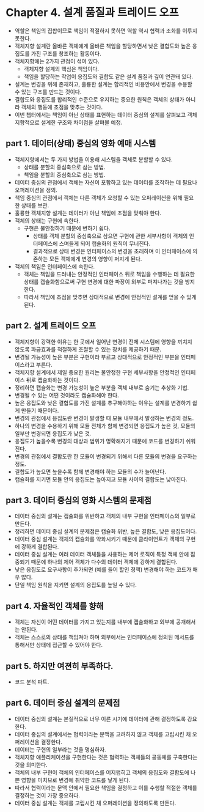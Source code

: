 # Chapter 4. 설계 품질과 트레이드 오프

* 역할은 책임의 집합이므로 책임이 적절하지 못하면 역할 역시 협력과 조화를 이루지 못한다.
* 객체지향 설계란 올바른 객체에게 올바른 책임을 할당하면서 낮은 결합도와 높은 응집도를 가진 구조를 창조하는 활동이다.
* 객체지향에는 2가지 관점이 섞여 있다.
  * 객체지향 설계의 핵심은 책임이다.
  * 책임을 할당하는 작업이 응집도와 결합도 같은 설계 품질과 깊이 연관돼 있다.
* 설계는 변경을 위해 존재하고, 훌륭한 설계는 합리적인 비용안에서 변경을 수용할 수 있는 구조를 만드는 것이다.
* 결합도와 응집도를 합리적인 수준으로 유지하는 중요한 원칙은 객체의 상태가 아니라 객체의 행동에 초점을 맞추는 것이다.
* 이번 챕터에서는 책임이 아닌 상태를 표현하는 데이터 중심의 설계를 살펴보고 객체지향적으로 설계한 구조와 차이점을 살펴볼 예정.

## part 1. 데이터(상태) 중심의 영화 예매 시스템
* 객체지향에서는 두 가지 방법을 이용해 시스템을 객체로 분할할 수 있다.
  * 상태를 분할의 중심축으로 삼는 방법.
  * 책임을 분할의 중심축으로 삼는 방법.
* 데이터 중심의 관점에서 객체는 자신이 포함하고 있는 데이터를 조작하는 데 필요나 오퍼레이션을 정의.
* 책임 중심의 관점에서 객체는 다른 객체가 요청할 수 있는 오퍼레이션을 위해 필요한 상태를 보관.
* 훌륭한 객체지향 설계는 데이터가 아닌 책임에 초점을 맞춰야 한다.
* 객체의 상태는 구현에 속한다. 
  * 구현은 불안정하기 때문에 변하기 쉽다. 
    * 상태를 객체 분할의 중심축으로 삼으면 구현에 관한 세부사항이 객체의 인터페이스에 스며들게 되어 캡슐화의 원칙이 무너진다.
    * 결과적으로 상태 변경은 인터페이스의 변경을 초래하며 이 인터페이스에 의존하는 모든 객체에게 변경의 영향이 퍼지게 된다.
* 객체의 책임은 인터페이스에 속한다.
  * 객체는 책임을 드러내는 안정적인 인터페이스 뒤로 책임을 수행하는 데 필요한 상태를 캡슐화함으로써 구현 변경에 대한 파장이 외부로 퍼져나가는 것을 방지한다.
  * 따라서 책임에 초점을 맞추면 상대적으로 변경에 안정적인 설계를 얻을 수 있게 된다.

## part 2. 설계 트레이드 오프
* 객체지향이 강력한 이유는 한 곳에서 일어난 변경이 전체 시스템에 영향을 끼치지 않도록 파급효과를 적절하게 조절할 수 있는 장치를 제공하기 때문.
* 변경될 가능성이 높은 부분은 구현이라 부르고 상대적으로 안정적인 부분을 인터페이스라고 부른다.
* 객체지향 설계에서 제일 중요한 원리는 불안정한 구현 세부사항을 안정적인 인터페이스 뒤로 캡슐화하는 것이다.
* 정리하면 캡슐화는 변경 가능성이 높은 부분을 객체 내부로 숨기는 추상화 기법.
* 변경될 수 있는 어떤 것이라도 캡슐화해야 한다.
* 높은 응집도와 낮은 결합도를 가진 설계를 추구해야하는 이유는 설계를 변경하기 쉽게 만들기 때문이다.
* 변경의 관점에서 응집도란 변경이 발생할 때 모듈 내부에서 발생하는 변경의 정도.
* 하나의 변경을 수용하기 위해 모듈 전체가 함께 변경되면 응집도가 높은 것, 모듈의 일부만 변경되면 응집도가 낮은 것.
* 응집도가 높을수록 변경의 대상과 범위가 명확해지기 때문에 코드를 변경하기 쉬워진다.
* 변경의 관점에서 결합도란 한 모듈이 변경되기 위해서 다른 모듈의 변경을 요구하는 정도.
* 결합도가 높으면 높을수록 함께 변경해야 하는 모듈의 수가 늘어난다.
* 캡슐화를 지키면 모듈 안의 응집도는 높아지고 모듈 사이의 결합도는 낮아진다.

## part 3. 데이터 중심의 영화 시스템의 문제점
* 데이터 중심의 설계는 캡슐화를 위반하고 객체의 내부 구현을 인터페이스의 일부로 만든다.
* 정리하면 데이터 중심 설계의 문제점은 캡슐화 위반, 높은 결합도, 낮은 응집도이다.
* 데이터 중심 설계는 객체의 캡슐화를 약화시키기 때문에 클라이언트가 객체의 구현에 강하게 결합된다.
* 데이터 중심 설계는 여러 데이터 객체들을 사용하는 제어 로직이 특정 객체 안에 집중되기 때문에 하나의 제어 객체가 다수의 데이터 객체에 강하게 결합된다.
* 낮은 응집도로 요구사항이 추가되면 (예를 들어 할인 정책) 변경해야 하는 코드가 매우 많다.
* 단일 책임 원칙을 지키면 설계의 응집도를 높일 수 있다.

## part 4. 자율적인 객체를 향해
* 객체는 자신이 어떤 데이터를 가지고 있는지를 내부에 캡슐화하고 외부에 공개해서는 안된다.
* 객체는 스스로의 상태를 책임져야 하며 외부에서는 인터페이스에 정의된 메서드를 통해서만 상태에 접근할 수 있어야 한다.

## part 5. 하지만 여젼히 부족하다.
* 코드 분석 파트.

## part 6. 데이터 중심 설계의 문제점
* 데이터 중심의 설계는 본질적으로 너무 이른 시기에 데이터에 관해 결정하도록 강요한다.
* 데이터 중심의 설계에서는 협력이라는 문맥을 고려하지 않고 객체를 고립시킨 채 오퍼레이션을 결정한다.
* 데이터는 구현의 일부라는 것을 명심하자.
* 객체지향 애플리케이션을 구현한다는 것은 협력하는 객체들의 공동체를 구축한다는 것을 의미한다.
* 객체의 내부 구현이 객체의 인터페이스를 어지럽히고 객체의 응집도와 결합도에 나쁜 영향을 미치므로 변경에 취약한 코드를 낳게 된다.
* 따라서 협력이라는 문맥 안에서 필요한 책임을 결정하고 이를 수행할 적절한 객체를 결정하는 것이 가장 중요하다.
* 데이터 중심 설계는 객체를 고립시킨 채 오퍼레이션을 정의하도록 만든다.